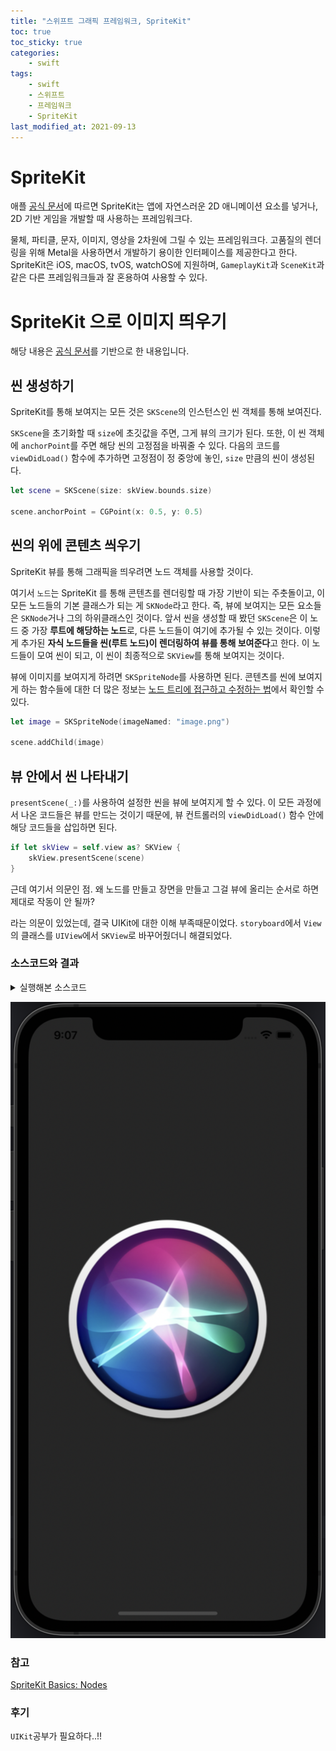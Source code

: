 ```yaml
---
title: "스위프트 그래픽 프레임워크, SpriteKit"
toc: true
toc_sticky: true
categories:
    - swift
tags:
    - swift
    - 스위프트
    - 프레임워크
    - SpriteKit
last_modified_at: 2021-09-13
---
```


# SpriteKit

애플 [공식 문서](https://developer.apple.com/documentation/spritekit/)에 따르면 SpriteKit는 앱에 자연스러운 2D 애니메이션 요소를 넣거나, 2D 기반 게임을 개발할 때 사용하는 프레임워크다.

물체, 파티클, 문자, 이미지, 영상을 2차원에 그릴 수 있는 프레임워크다. 고품질의 렌더링을 위해 Metal을 사용하면서 개발하기 용이한 인터페이스를 제공한다고 한다. SpriteKit은 iOS, macOS, tvOS, watchOS에 지원하며, `GameplayKit`과 `SceneKit`과 같은 다른 프레임워크들과 잘 혼용하여 사용할 수 있다.


# SpriteKit 으로 이미지 띄우기

해당 내용은 [공식 문서](https://developer.apple.com/documentation/spritekit/drawing_spritekit_content_in_a_view)를 기반으로 한 내용입니다.

## 씬 생성하기

SpriteKit를 통해 보여지는 모든 것은 `SKScene`의 인스턴스인 씬 객체를 통해 보여진다.

`SKScene`을 초기화할 때 `size`에 초깃값을 주면, 그게 뷰의 크기가 된다. 또한, 이 씬 객체에 `anchorPoint`를 주면 해당 씬의 고정점을 바꿔줄 수 있다. 다음의 코드를 `viewDidLoad()` 함수에 추가하면 고정점이 정 중앙에 놓인, `size` 만큼의 씬이 생성된다.

```swift
let scene = SKScene(size: skView.bounds.size)

scene.anchorPoint = CGPoint(x: 0.5, y: 0.5)
```

## 씬의 위에 콘텐츠 씌우기

SpriteKit 뷰를 통해 그래픽을 띄우려면 노드 객체를 사용할 것이다.

여기서 `노드`는 SpriteKit 를 통해 콘텐츠를 렌더링할 때 가장 기반이 되는 주춧돌이고, 이 모든 노드들의 기본 클래스가 되는 게 `SKNode`라고 한다. 즉, 뷰에 보여지는 모든 요소들은 `SKNode`거나 그의 하위클래스인 것이다. 앞서 씬을 생성할 때 봤던 `SKScene`은 이 노드 중 가장 **루트에 해당하는 노드**로, 다른 노드들이 여기에 추가될 수 있는 것이다. 이렇게 추가된 **자식 노드들을 씬(루트 노드)이 렌더링하여 뷰를 통해 보여준다**고 한다. 이 노드들이 모여 씬이 되고, 이 씬이 최종적으로 `SKView`를 통해 보여지는 것이다.

뷰에 이미지를 보여지게 하려면 `SKSpriteNode`를 사용하면 된다. 콘텐츠를 씬에 보여지게 하는 함수들에 대한 더 많은 정보는 [노드 트리에 접근하고 수정하는 법](https://developer.apple.com/documentation/spritekit/sknode/accessing_and_modifying_the_node_tree)에서 확인할 수 있다.

```swift
let image = SKSpriteNode(imageNamed: "image.png")

scene.addChild(image)
```

## 뷰 안에서 씬 나타내기

`presentScene(_:)`를 사용하여 설정한 씬을 뷰에 보여지게 할 수 있다. 이 모든 과정에서 나온 코드들은 뷰를 만드는 것이기 때문에, 뷰 컨트롤러의 `viewDidLoad()` 함수 안에 해당 코드들을 삽입하면 된다.

```swift
if let skView = self.view as? SKView {
	skView.presentScene(scene)
}
```

근데 여기서 의문인 점. 왜 노드를 만들고 장면을 만들고 그걸 뷰에 올리는 순서로 하면 제대로 작동이 안 될까?

라는 의문이 있었는데, 결국 UIKit에 대한 이해 부족때문이었다. `storyboard`에서 `View`의 클래스를 `UIView`에서 `SKView`로 바꾸어줬더니 해결되었다.


### 소스코드와 결과

<details>
<summary>실행해본 소스코드</summary>
<div markdown="1">

```swift
// ViewController.swift

import UIKit
import SpriteKit

class ViewController: UIViewController {

    override func viewDidLoad() {
        super.viewDidLoad()
        // Do any additional setup after loading the view.
        
        view = SKView(frame: view.bounds)
        
        if let skView = self.view as? SKView {
            
            let scene = SKScene(size: skView.bounds.size)
            let image = SKSpriteNode(imageNamed: "siri")
            
            scene.anchorPoint = CGPoint(x: 0.5, y: 0.5)
            scene.scaleMode = .aspectFill
            scene.addChild(image)
            
            skView.presentScene(scene)
            print("scene presented")
        }
    }
}

//
// ViewController.swift
// 근데 이제 storyboard를 바꿈! 

import UIKit
import SpriteKit

class ViewController: UIViewController {
    
    //private var skView: SKView?

    override func viewDidLoad() {
        super.viewDidLoad()
        // Do any additional setup after loading the view.
        
        let scene = SKScene(size: view.bounds.size)
        let image = SKSpriteNode(imageNamed: "siri")
        
        scene.anchorPoint = CGPoint(x: 0.5, y: 0.5)
        scene.addChild(image)
        
        if let skView = self.view as? SKView {
            skView.presentScene(scene)
            print("scene presented")
        }
    }
}


```

</div>
</details>


![siri](/assets/images/all/siri.png)

### 참고

[SpriteKit Basics: Nodes](https://code.tutsplus.com/tutorials/spritekit-basics-nodes--cms-28785)

### 후기

`UIKit`공부가 필요하다..!!
